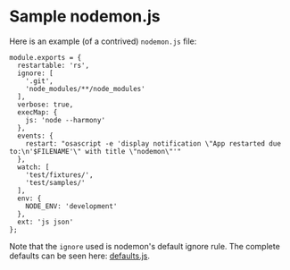 # Sample nodemon.js

Here is an example (of a contrived) `nodemon.js` file:

    module.exports = {
      restartable: 'rs',
      ignore: [
        '.git',
        'node_modules/**/node_modules'
      ],
      verbose: true,
      execMap: {
        js: 'node --harmony'
      },
      events: {
        restart: "osascript -e 'display notification \"App restarted due to:\n'$FILENAME'\" with title \"nodemon\"'"
      },
      watch: [
        'test/fixtures/',
        'test/samples/'
      ],
      env: {
        NODE_ENV: 'development'
      },
      ext: 'js json'
    };


Note that the `ignore` used is nodemon's default ignore rule. The complete defaults can be seen here: [defaults.js](https://github.com/remy/nodemon/blob/master/lib/config/defaults.js).
